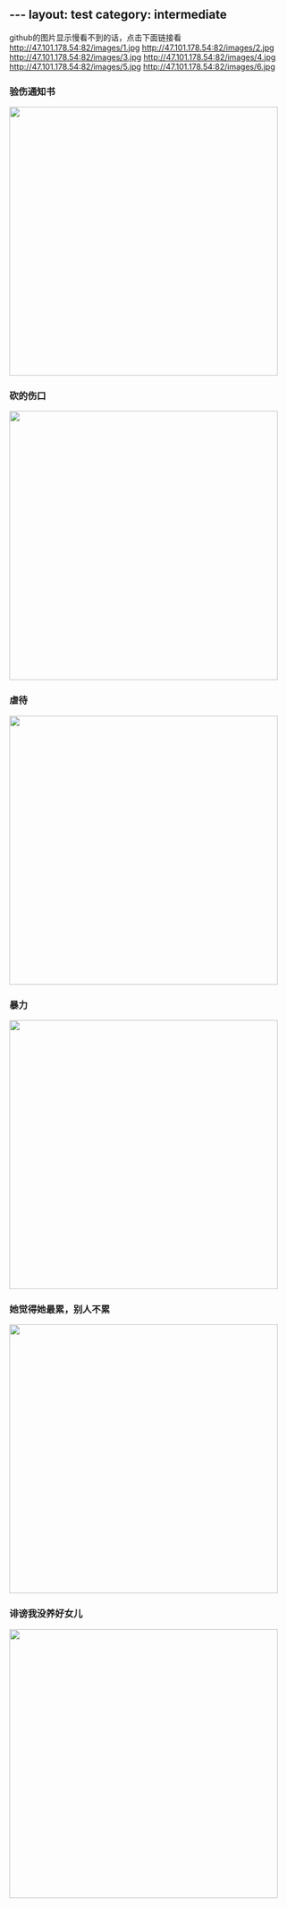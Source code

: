 ﻿﻿---
layout: test
category: intermediate
---
github的图片显示慢看不到的话，点击下面链接看
http://47.101.178.54:82/images/1.jpg
http://47.101.178.54:82/images/2.jpg
http://47.101.178.54:82/images/3.jpg
http://47.101.178.54:82/images/4.jpg
http://47.101.178.54:82/images/5.jpg
http://47.101.178.54:82/images/6.jpg
### 验伤通知书
<picture>
<img src="http://47.101.178.54:82/images/1.jpg" width="480"/>
</picture> 

### 砍的伤口
<picture>
<img src="http://47.101.178.54:82/images/6.jpg" width="480"/>
</picture>

### 虐待
<picture>
<img src="http://47.101.178.54:82/images/4.jpg" width="480"/>
</picture>

### 暴力
<picture>
<img src="http://47.101.178.54:82/images/5.jpg" width="480"/>
</picture>

### 她觉得她最累，别人不累
<picture>
<img src="http://47.101.178.54:82/images/2.jpg" width="480"/>
</picture>

### 诽谤我没养好女儿
<picture>
<img src="http://47.101.178.54:82/images/3.jpg" width="480"/>
</picture>
